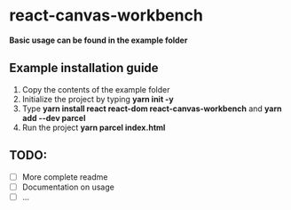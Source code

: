 # react-canvas-workbench

**Basic usage can be found in the example folder**

## Example installation guide

1. Copy the contents of the example folder
2. Initialize the project by typing **yarn init -y**
3. Type **yarn install react react-dom react-canvas-workbench** and **yarn add --dev parcel**
4. Run the project **yarn parcel index.html**

## TODO:

- [ ] More complete readme
- [ ] Documentation on usage
- [ ] ...
